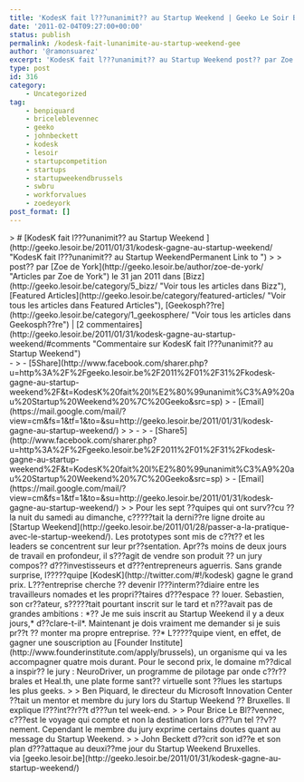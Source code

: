 ```yaml
---
title: 'KodesK fait l???unanimit?? au Startup Weekend | Geeko Le Soir Blog'
date: '2011-02-04T09:27:00+00:00'
status: publish
permalink: /kodesk-fait-lunanimite-au-startup-weekend-gee
author: '@ramonsuarez'
excerpt: 'KodesK fait l???unanimit?? au Startup Weekend post?? par Zoe de York le 31 jan 2011 dans Bizz, Featured Articles, Geekosph??re | 2 commentaires 5ShareEmailShare5EmailPour les sept ??quipes qui ont surv??cu ? la nuit du samedi au dimanche, c?????t...'
type: post
id: 316
category:
    - Uncategorized
tag:
    - benpiquard
    - briceleblevennec
    - geeko
    - johnbeckett
    - kodesk
    - lesoir
    - startupcompetition
    - startups
    - startupweekendbrussels
    - swbru
    - workforvalues
    - zoedeyork
post_format: []
---
```

<div class="posterous_bookmarklet_entry">> # [KodesK fait l???unanimit?? au Startup Weekend ](http://geeko.lesoir.be/2011/01/31/kodesk-gagne-au-startup-weekend/ "KodesK fait l???unanimit?? au Startup WeekendPermanent Link to ")
> 
> <div class="articleinfo">post?? par [Zoe de York](http://geeko.lesoir.be/author/zoe-de-york/ "Articles par Zoe de York") le 31 jan 2011 dans [Bizz](http://geeko.lesoir.be/category/5_bizz/ "Voir tous les articles dans Bizz"), [Featured Articles](http://geeko.lesoir.be/category/featured-articles/ "Voir tous les articles dans Featured Articles"), [Geekosph??re](http://geeko.lesoir.be/category/1_geekosphere/ "Voir tous les articles dans Geekosph??re") | [2 commentaires](http://geeko.lesoir.be/2011/01/31/kodesk-gagne-au-startup-weekend/#comments "Commentaire sur KodesK fait l???unanimit?? au Startup Weekend")</div>- 
> - [<span class="fb_share_size_Small fb_share_count_wrapper"><span class="fb_share_count_nub_top "></span><span class="fb_share_count  fb_share_count_top"><span class="fb_share_count_inner">5</span></span><span class="FBConnectButton FBConnectButton_Small" style="cursor:pointer;"><span class="FBConnectButton_Text">Share</span></span></span>](http://www.facebook.com/sharer.php?u=http%3A%2F%2Fgeeko.lesoir.be%2F2011%2F01%2F31%2Fkodesk-gagne-au-startup-weekend%2F&t=KodesK%20fait%20l%E2%80%99unanimit%C3%A9%20au%20Startup%20Weekend%20%7C%20Geeko&src=sp)
> - [Email](https://mail.google.com/mail/?view=cm&fs=1&tf=1&to=&su=http://geeko.lesoir.be/2011/01/31/kodesk-gagne-au-startup-weekend/)
> 
> - 
> - [<span class="fb_share_size_Small "><span class="FBConnectButton FBConnectButton_Small" style="cursor:pointer;"><span class="FBConnectButton_Text">Share</span></span><span class="fb_share_count_nub_right "></span><span class="fb_share_count  fb_share_count_right"><span class="fb_share_count_inner">5</span></span></span>](http://www.facebook.com/sharer.php?u=http%3A%2F%2Fgeeko.lesoir.be%2F2011%2F01%2F31%2Fkodesk-gagne-au-startup-weekend%2F&t=KodesK%20fait%20l%E2%80%99unanimit%C3%A9%20au%20Startup%20Weekend%20%7C%20Geeko&src=sp)
> - [Email](https://mail.google.com/mail/?view=cm&fs=1&tf=1&to=&su=http://geeko.lesoir.be/2011/01/31/kodesk-gagne-au-startup-weekend/)
> 
> Pour les sept ??quipes qui ont surv??cu ?? la nuit du samedi au dimanche, c?????tait la derni??re ligne droite au [Startup Weekend](http://geeko.lesoir.be/2011/01/28/passer-a-la-pratique-avec-le-startup-weekend/). Les prototypes sont mis de c??t?? et les leaders se concentrent sur leur pr??sentation. Apr??s moins de deux jours de travail en profondeur, il s???agit de vendre son produit ?? un jury compos?? d???investisseurs et d???entrepreneurs aguerris. Sans grande surprise, l?????quipe [KodesK](http://twitter.com/#!/kodesk) gagne le grand prix. L???entreprise cherche ?? devenir l???interm??diaire entre les travailleurs nomades et les propri??taires d???espace ?? louer. Sebastien, son cr??ateur, s?????tait pourtant inscrit sur le tard et n???avait pas de grandes ambitions : *?? Je me suis inscrit au Startup Weekend il y a deux jours,* d??clare-t-il*. Maintenant je dois vraiment me demander si je suis pr??t ?? monter ma propre entreprise. ??* L?????quipe vient, en effet, de gagner une souscription au [Founder Institute](http://www.founderinstitute.com/apply/brussels), un organisme qui va les accompagner quatre mois durant. Pour le second prix, le domaine m??dical a inspir?? le jury : NeuroDriver, un programme de pilotage par onde c??r??brales et Heal.th, une plate forme sant?? virtuelle sont ??lues les startups les plus geeks.
> 
> Ben Piquard, le directeur du Microsoft Innovation Center ??tait un mentor et membre du jury lors du Startup Weekend ?? Bruxelles. Il explique l???int??r??t d???un tel week-end.
> 
> Pour Brice Le Bl??vennec, c???est le voyage qui compte et non la destination lors d???un tel ??v??nement. Cependant le membre du jury exprime certains doutes quant au message du Startup Weekend.
> 
> John Beckett d??crit son id??e et son plan d???attaque au deuxi??me jour du Startup Weekend Bruxelles.

<div class="posterous_quote_citation">via [geeko.lesoir.be](http://geeko.lesoir.be/2011/01/31/kodesk-gagne-au-startup-weekend/)</div></div>